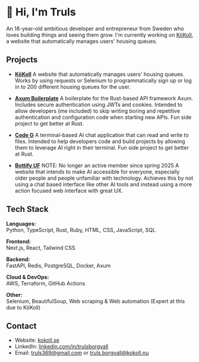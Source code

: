 # 👋 Hi, I'm Truls
An 18-year-old ambitious developer and entrepreneur from Sweden who loves building things and seeing them grow. I'm currently working on [KöKoll](https://kokoll.nu/), a website that automatically manages users' housing queues.

## Projects
- [**KöKoll**](https://kokoll.nu/)
  A website that automatically manages users' housing queues. Works by using requests or Selenium to programmatically sign up or log in to 200 different housing queues for the user.

- [**Axum Boilerplate**](https://github.com/truls27a/axum-boilerplate)
  A boilerplate for the Rust-based API framework Axum. Includes secure authentication using JWTs and cookies. Intended to allow developers (me included) to skip writing boring and repetitive authentication and configuration code when starting new APIs. Fun side project to get better at Rust.

- [**Code G**](https://github.com/truls27a/code-g)
  A terminal-based AI chat application that can read and write to files. Intended to help developers code and build projects by allowing them to leverage AI right in their terminal. Fun side project to get better at Rust.

 - [**Bottify UF**](https://bottify.se/) NOTE: No longer an active member since spring 2025
   A website that intends to make AI accessible for everyone, especially older people and people unfamiliar with technology. Achieves this by not using a chat based interface like other AI tools and instead using a more action focused web interface with great UX.

## Tech Stack
**Languages:**  
Python, TypeScript, Rust, Ruby, HTML, CSS, JavaScript, SQL

**Frontend:**  
Next.js, React, Tailwind CSS

**Backend:**  
FastAPI, Redis, PostgreSQL, Docker, Axum

**Cloud & DevOps:**  
AWS, Terraform, GitHub Actions

**Other:**  
Selenium, BeautifulSoup, Web scraping & Web automation (Expert at this due to KöKoll)

## Contact
- Website: [kokoll.se](https://kokoll.se)  
- LinkedIn: [linkedin.com/in/trulsborgvall](https://www.linkedin.com/in/truls-borgvall-752355273/)  
- Email: truls369@gmail.com or truls.borgvall@kokoll.nu

